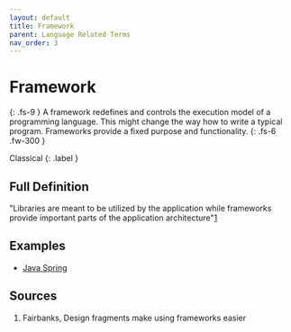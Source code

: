 ```yaml
---
layout: default
title: Framework
parent: Language Related Terms
nav_order: 3
---
```


# Framework
{: .fs-9 }
A framework redefines and controls the execution model of a programming language. This might change the way how to write a typical program. Frameworks provide a fixed purpose and functionality.
{: .fs-6 .fw-300 }

Classical
{: .label }

## Full Definition

"Libraries are meant to be utilized by the application while frameworks provide important parts of the application architecture"[1](#src_1) 

## Examples

- [Java Spring](https://spring.io/)

<!-- ## Synonyms

-  -->

<!-- ## Related Terms

-->
## Sources
1. Fairbanks, Design fragments make using frameworks easier <a href="src_1"></a>
